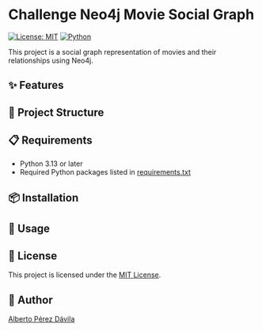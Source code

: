 # Challenge Neo4j Movie Social Graph

[![License: MIT](https://img.shields.io/badge/License-MIT-yellow.svg)](LICENSE) [![Python](https://img.shields.io/badge/Python-3.13-blue.svg)](https://www.python.org/)

This project is a social graph representation of movies and their relationships using Neo4j.

## ✨ Features

## 📂 Project Structure

## 📋 Requirements

- Python 3.13 or later
- Required Python packages listed in [requirements.txt](requirements.txt)

## 📦 Installation

## 🚀 Usage

## 📜 License

This project is licensed under the [MIT License](LICENSE).

## 👤 Author

[Alberto Pérez Dávila](https://github.com/albertopd)